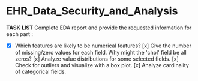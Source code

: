 # EHR_Data_Security_and_Analysis

**TASK LIST**
Complete EDA report and provide the requested information for each part :
- [x] Which features are likely to be numerical features?
[x] Give the number of missing/zero values for each field.
   Why might the 'chol' field be all zeros?
[x] Analyze value distributions for some selected fields.
[x] Check for outliers and visualize with a box plot.
[x] Analyze cardinality of categorical fields.
